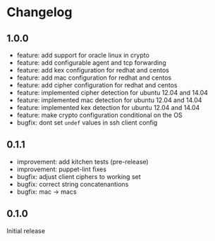 # Changelog

## 1.0.0

* feature: add support for oracle linux in crypto
* feature: add configurable agent and tcp forwarding
* feature: add kex configuration for redhat and centos
* feature: add mac configuration for redhat and centos
* feature: add cipher configuration for redhat and centos
* feature: implemented cipher detection for ubuntu 12.04 and 14.04
* feature: implemented mac detection for ubuntu 12.04 and 14.04
* feature: implemented kex detection for ubuntu 12.04 and 14.04
* feature: make crypto configuration conditional on the OS
* bugfix: dont set `undef` values in ssh client config

## 0.1.1

* improvement: add kitchen tests (pre-release)
* improvement: puppet-lint fixes
* bugfix: adjust client ciphers to working set
* bugfix: correct string concatenantions
* bugfix: mac -> macs

## 0.1.0

Initial release
